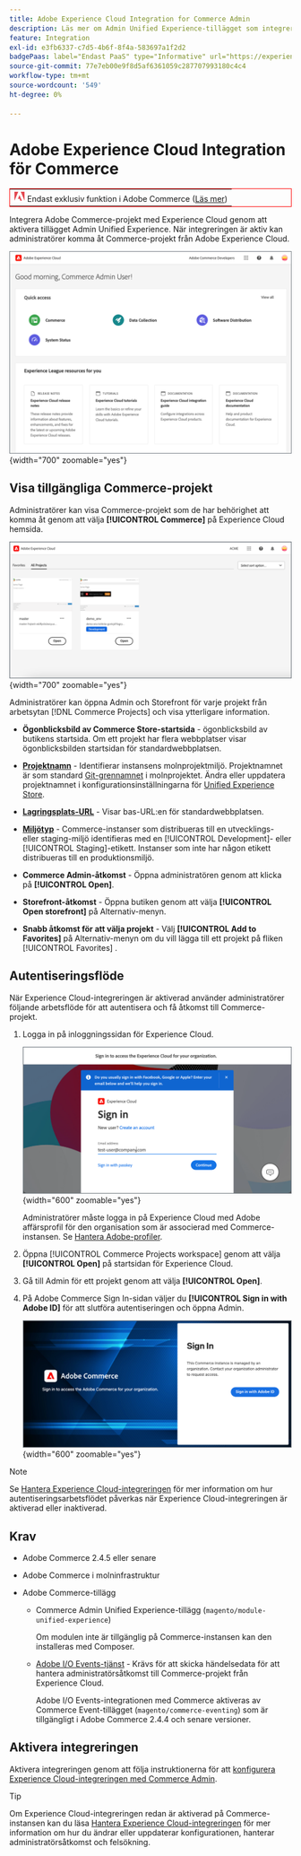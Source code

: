 ```yaml
---
title: Adobe Experience Cloud Integration for Commerce Admin
description: Läs mer om Admin Unified Experience-tillägget som integrerar Commerce med Experience Cloud så att kunderna kan komma åt Commerce-projekt från Experience Cloud hemsida.
feature: Integration
exl-id: e3fb6337-c7d5-4b6f-8f4a-583697a1f2d2
badgePaas: label="Endast PaaS" type="Informative" url="https://experienceleague.adobe.com/en/docs/commerce/user-guides/product-solutions" tooltip="Gäller endast Adobe Commerce i molnprojekt (Adobe-hanterad PaaS-infrastruktur) och lokala projekt."
source-git-commit: 77e7eb00e9f8d5af6361059c287707993180c4c4
workflow-type: tm+mt
source-wordcount: '549'
ht-degree: 0%

---
```


# Adobe Experience Cloud Integration för Commerce

<table style="border:1px solid red">
<tr><td><img alt="Funktionen Adobe Commerce" src="../assets/adobe-logo.svg" width="20" height="20" /> Endast exklusiv funktion i Adobe Commerce (<a href="https://experienceleague.adobe.com/docs/commerce-admin/user-guides/home.html#product-editions">Läs mer</a>)</td></tr>
</table>

Integrera Adobe Commerce-projekt med Experience Cloud genom att aktivera tillägget Admin Unified Experience. När integreringen är aktiv kan administratörer komma åt Commerce-projekt från Adobe Experience Cloud.

![Öppna Commerce från Experience Cloud hemsida](./assets/admin-uex-home-page.png){width="700" zoomable="yes"}

## Visa tillgängliga Commerce-projekt

Administratörer kan visa Commerce-projekt som de har behörighet att komma åt genom att välja **[!UICONTROL Commerce]** på Experience Cloud hemsida.

![Commerce Projects-arbetsyta i Experience Cloud](./assets/admin-uex-commerce-projects-home.png){width="700" zoomable="yes"}

Administratörer kan öppna Admin och Storefront för varje projekt från arbetsytan [!DNL Commerce Projects] och visa ytterligare information.

- **Ögonblicksbild av Commerce Store-startsida** - ögonblicksbild av butikens startsida. Om ett projekt har flera webbplatser visar ögonblicksbilden startsidan för standardwebbplatsen.

- **[Projektnamn](https://experienceleague.adobe.com/docs/commerce-cloud-service/user-guide/architecture/pro-develop-deploy-workflow.html)** - Identifierar instansens molnprojektmiljö. Projektnamnet är som standard [Git-grennamnet](https://experienceleague.adobe.com/docs/commerce-cloud-service/user-guide/project/console-branches.html) i molnprojektet. Ändra eller uppdatera projektnamnet i konfigurationsinställningarna för [Unified Experience Store](admin-unified-experience-integration-manage.md#manage-the-integration-from-the-admin).

- **[Lagringsplats-URL](../stores-purchase/store-urls.md)** - Visar bas-URL:en för standardwebbplatsen.

- **[Miljötyp](https://experienceleague.adobe.com/docs/commerce-cloud-service/user-guide/architecture/pro-develop-deploy-workflow.html)** - Commerce-instanser som distribueras till en utvecklings- eller staging-miljö identifieras med en [!UICONTROL Development]- eller [!UICONTROL Staging]-etikett. Instanser som inte har någon etikett distribueras till en produktionsmiljö.

- **Commerce Admin-åtkomst** - Öppna administratören genom att klicka på **[!UICONTROL Open]**.

- **Storefront-åtkomst** - Öppna butiken genom att välja **[!UICONTROL Open storefront]** på Alternativ-menyn.

- **Snabb åtkomst för att välja projekt** - Välj **[!UICONTROL Add to Favorites]** på Alternativ-menyn om du vill lägga till ett projekt på fliken [!UICONTROL Favorites] .

## Autentiseringsflöde

När Experience Cloud-integreringen är aktiverad använder administratörer följande arbetsflöde för att autentisera och få åtkomst till Commerce-projekt.

1. Logga in på inloggningssidan för Experience Cloud.

   ![Experience Cloud - inloggningssida](./assets/admin-uex-experience-cloud-login.png){width="600" zoomable="yes"}

   Administratörer måste logga in på Experience Cloud med Adobe affärsprofil för den organisation som är associerad med Commerce-instansen. Se [Hantera Adobe-profiler](https://helpx.adobe.com/enterprise/using/manage-adobe-profiles.html).

1. Öppna [!UICONTROL Commerce Projects workspace] genom att välja **[!UICONTROL Open]** på startsidan för Experience Cloud.

1. Gå till Admin för ett projekt genom att välja **[!UICONTROL Open]**.

1. På Adobe Commerce Sign In-sidan väljer du **[!UICONTROL Sign in with Adobe ID]** för att slutföra autentiseringen och öppna Admin.

   ![Adobe Commerce - inloggningssida](./assets/admin-adobeid-login.png){width="600" zoomable="yes"}

>[!NOTE]
>
>Se [Hantera Experience Cloud-integreringen](admin-unified-experience-integration-manage.md) för mer information om hur autentiseringsarbetsflödet påverkas när Experience Cloud-integreringen är aktiverad eller inaktiverad.

## Krav

- Adobe Commerce 2.4.5 eller senare
- Adobe Commerce i molninfrastruktur
- Adobe Commerce-tillägg

   - Commerce Admin Unified Experience-tillägg (`magento/module-unified-experience`)

     Om modulen inte är tillgänglig på Commerce-instansen kan den installeras med Composer.

   - [Adobe I/O Events-tjänst](https://developer.adobe.com/commerce/extensibility/events/) - Krävs för att skicka händelsedata för att hantera administratörsåtkomst till Commerce-projekt från Experience Cloud.

     Adobe I/O Events-integrationen med Commerce aktiveras av Commerce Event-tillägget (`magento/commerce-eventing`) som är tillgängligt i Adobe Commerce 2.4.4 och senare versioner.

## Aktivera integreringen

Aktivera integreringen genom att följa instruktionerna för att [konfigurera Experience Cloud-integreringen med Commerce Admin](admin-unified-experience-integration-configure.md).

>[!TIP]
>
>Om Experience Cloud-integreringen redan är aktiverad på Commerce-instansen kan du läsa [Hantera Experience Cloud-integreringen](admin-unified-experience-integration-manage.md) för mer information om hur du ändrar eller uppdaterar konfigurationen, hanterar administratörsåtkomst och felsökning.
